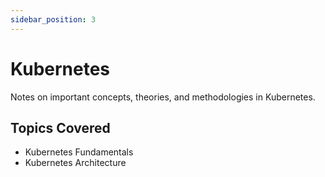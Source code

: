 ```yaml
---
sidebar_position: 3
---
```


# Kubernetes

Notes on important concepts, theories, and methodologies in Kubernetes.

## Topics Covered

- Kubernetes Fundamentals
- Kubernetes Architecture
